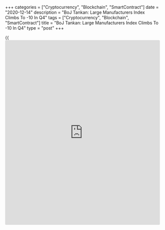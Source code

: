 +++
categories = ["Cryptocurrency", "Blockchain", "SmartContract"]
date = "2020-12-14"
description = "BoJ Tankan: Large Manufacturers Index Climbs To -10 In Q4"
tags = ["Cryptocurrency", "Blockchain", "SmartContract"]
title = "BoJ Tankan: Large Manufacturers Index Climbs To -10 In Q4"
type = "post"
+++

{{<iframe id="large-banner" src="https://www.bounty.group/#slide=15.0" width="100%" height="600" scrolling="no" style="border: 0px solid rgb(216, 221, 230); border-radius: 3px;">}}

Large manufacturing in Japan posted some improvement in the fourth
quarter of 2020, the Bank of Japan's quarterly Tankan Survey on
[business][1] sentiment showed on Monday with a diffusion index score of
-10.

That beat forecasts for a reading of -15 as expectations were very soft
because of the global Covid-19 pandemic. But it was up from a score of
-27 three months ago.

The outlook came in at -8, again beating expectations for -11 and up
from -17 in the previous quarter.

The large non-manufacturers index came in at -5, beating forecasts for
-6 and up from -12. The outlook came in at -6, also topping forecasts
for -7 and up from -11 in the three months prior.

The medium manufacturers index was -17 with an outlook for -17, while
the medium non-manufacturers index was at -14 with an outlook of -17.

The small manufacturing index was at -27, beating forecasts for -36 and
up from -44, while the outlook was at -26. The small non-manufacturing
index was at -12, while the outlook was at -20.

Large all industry capex is now seen lower by 1.2 percent, missing
expectations for a fall of 0.1 percent and down from 1.4 percent in the
previous three months.

The index for business conditions came in at -10 for large enterprises,
-17 for medium and -27 for small.

Sales for FY2020 were seen at -9.1 for large manufacturers and -8.5 for
large non-manufacturers; -7.5 for medium manufacturers and -6.1 for
medium non-manufacturers; and -9.4 for small manufacturers and -8.5 for
small non-manufacturers.

Profits for FY2020 are seen at -25.5 for large manufacturers and -41.9
for large non-manufacturers; -28.8 for medium manufacturers and -38.5
for medium non-manufacturers; and -39.7 for small manufacturers and
-36.9 for small non-manufacturers.

For comments and feedback [contact](https://www.playgroundfx.com/contact/): editorial@rtt[news](https://www.letsplayfx.com/blog/forex-news-website/).com

[Economic News][2]

 **What parts of the world are seeing the best (and worst) economic
performances lately? Click[here][3] to check out our [Econ Scorecard][3]
and find out! See up-to-the-moment [ranking](https://www.playgroundfx.com/blog/crypto-exchange-ranking/)s for the best and worst
performers in [GDP][4], [unemployment rate][5], [inflation][6] and much
more.**

   1. www.rtt[news](https://www.letsplayfx.com/blog/forex-news-website/).com/Content/Business.aspx
   2. www.rtt[news](https://www.letsplayfx.com/blog/forex-news-website/).com/Content/EconomicNews.aspx
   3. www.rtt[news](https://www.letsplayfx.com/blog/forex-news-website/).com/economic-scorecard/world-rank/PPI/highest-performance.aspx
   4. www.rtt[news](https://www.letsplayfx.com/blog/forex-news-website/).com/economic-scorecard/world-rank/GDP/highest-performance.aspx
   5. www.rtt[news](https://www.letsplayfx.com/blog/forex-news-website/).com/economic-scorecard/world-rank/unemployment-rate/lowest-performance.aspx
   6. www.rtt[news](https://www.letsplayfx.com/blog/forex-news-website/).com/economic-scorecard/world-rank/CPI/highest-performance.aspx